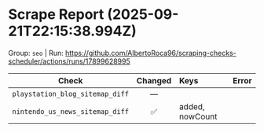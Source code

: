 # Scrape Report (2025-09-21T22:15:38.994Z)

Group: `seo`  |  Run: https://github.com/AlbertoRoca96/scraping-checks-scheduler/actions/runs/17899628995

| Check | Changed | Keys | Error |
|---|:---:|:--|:--|
| `playstation_blog_sitemap_diff` | — |  |  |
| `nintendo_us_news_sitemap_diff` | ✅ | added, nowCount |  |
